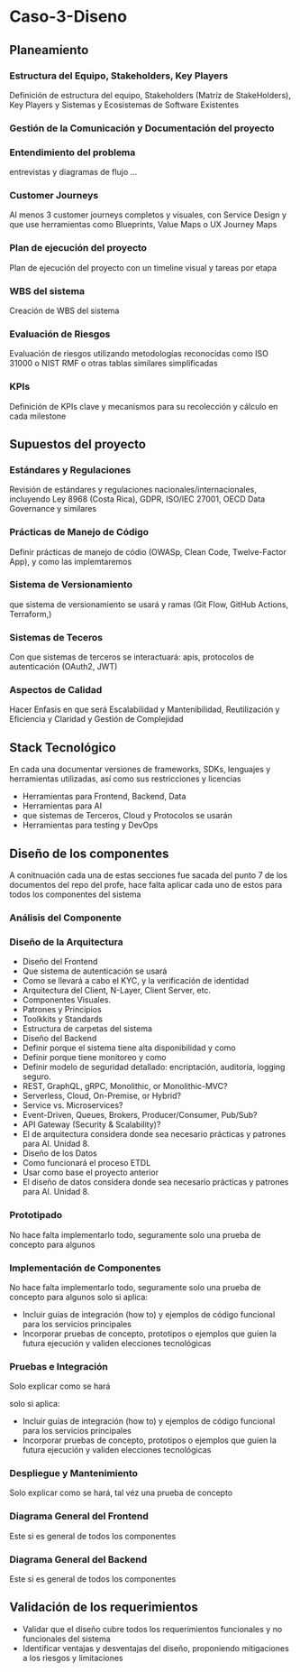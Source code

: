 # Caso-3-Diseno

## Planeamiento

### Estructura del Equipo, Stakeholders, Key Players
Definición de estructura del equipo, Stakeholders (Matríz de StakeHolders), Key Players y Sistemas y Ecosistemas de Software Existentes

### Gestión de la Comunicación y Documentación del proyecto

### Entendimiento del problema

entrevistas y diagramas de flujo ... 

### Customer Journeys
Al menos 3 customer journeys completos y visuales, con Service Design y que use herramientas como Blueprints, Value Maps o UX Journey Maps

### Plan de ejecución del proyecto 
Plan de ejecución del proyecto con un timeline visual y tareas por etapa

### WBS del sistema 
Creación de WBS del sistema

### Evaluación de Riesgos
Evaluación de riesgos utilizando metodologías reconocidas como ISO 31000 o NIST RMF o otras tablas similares simplificadas

### KPIs 
Definición de KPIs clave y mecanismos para su recolección y cálculo en cada milestone

## Supuestos del proyecto

### Estándares y Regulaciones
Revisión de estándares y regulaciones nacionales/internacionales, incluyendo Ley 8968 (Costa Rica), GDPR, ISO/IEC 27001, OECD Data Governance y similares

### Prácticas de Manejo de Código
Definir prácticas de manejo de códio (OWASp, Clean Code, Twelve-Factor App), y como las implemtaremos

### Sistema de Versionamiento
que sistema de versionamiento se usará y ramas  (Git Flow, GitHub Actions, Terraform,)

### Sistemas de Teceros
Con que sistemas de terceros se interactuará: apis, protocolos de autenticación (OAuth2, JWT)

### Aspectos de Calidad
Hacer Enfasis en que será Escalabilidad y Mantenibilidad, Reutilización y Eficiencia y Claridad y Gestión de Complejidad

## Stack Tecnológico 
En cada una documentar versiones de frameworks, SDKs, lenguajes y herramientas utilizadas, así como sus restricciones y licencias  

 - Herramientas para Frontend, Backend, Data
 - Herramientas para AI
 - que sistemas de Terceros, Cloud y Protocolos se usarán 
 - Herramientas para testing y DevOps

## Diseño de los componentes
A conitnuación cada una de estas secciones fue sacada del punto 7 de los documentos del repo del profe, hace falta aplicar cada uno de estos para todos los componentes del sistema
### Análisis del Componente
### Diseño de la Arquitectura
 - Diseño del Frontend
  - Que sistema de autenticación se usará
  - Como se llevará a cabo el KYC, y la verificación de identidad
  - Arquitectura del Client, N-Layer, Client Server, etc.
  - Componentes Visuales.
  - Patrones y Principios
  - Toolkkits y Standards 
  - Estructura de carpetas del sistema
 - Diseño del Backend
  - Definir porque el sistema tiene alta disponibilidad y como
  - Definir porque tiene monitoreo y como 
  - Definir modelo de seguridad detallado: encriptación, auditoría, logging seguro.
  - REST, GraphQL, gRPC, Monolithic, or Monolithic-MVC?
  - Serverless, Cloud, On-Premise, or Hybrid?
  - Service vs. Microservices?
  - Event-Driven, Queues, Brokers, Producer/Consumer, Pub/Sub?
  - API Gateway (Security & Scalability)?
  - El de arquitectura considera donde sea necesario prácticas y patrones para AI. Unidad 8.
 - Diseño de los Datos
  - Como funcionará el proceso ETDL 
  - Usar como base el proyecto anterior 
  - El diseño de datos considera donde sea necesario prácticas y patrones para AI. Unidad 8.

### Prototipado 
No hace falta implementarlo todo, seguramente solo una prueba de concepto para algunos

### Implementación de Componentes
No hace falta implementarlo todo, seguramente solo una prueba de concepto para algunos
solo si aplica:
 - Incluir guías de integración (how to) y ejemplos de código funcional para los servicios principales
 - Incorporar pruebas de concepto, prototipos o ejemplos que guíen la futura ejecución y validen elecciones tecnológicas

### Pruebas e Integración
Solo explicar como se hará

solo si aplica:
 - Incluir guías de integración (how to) y ejemplos de código funcional para los servicios principales
 - Incorporar pruebas de concepto, prototipos o ejemplos que guíen la futura ejecución y validen elecciones tecnológicas
   
### Despliegue y Mantenimiento
Solo explicar como se hará, tal véz una prueba de concepto

### Diagrama General del Frontend
Este si es general de todos los componentes

### Diagrama General del Backend
Este si es general de todos los componentes

## Validación de los requerimientos
- Validar que el diseño cubre todos los requerimientos funcionales y no funcionales del sistema
- Identificar ventajas y desventajas del diseño, proponiendo mitigaciones a los riesgos y limitaciones

##   
